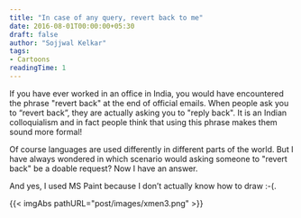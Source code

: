 ```yaml
---
title: "In case of any query, revert back to me"
date: 2016-08-01T00:00:00+05:30
draft: false
author: "Sojjwal Kelkar"
tags:
- Cartoons
readingTime: 1
---
```

If you have ever worked in an office in India, you would have encountered the phrase "revert back" at the end of official emails. 
When people ask you to “revert back”, they are actually asking you to "reply back". 
It is an Indian colloquialism and in fact people think that using this phrase makes them sound more formal!

Of course languages are used differently in different parts of the world. But I have always wondered in which scenario would asking someone to "revert back" be a doable request? Now I have an answer.

And yes, I used MS Paint because I don’t actually know how to draw :-(.

<div>
    {{< imgAbs pathURL="post/images/xmen3.png" >}}
</div>